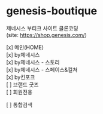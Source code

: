 # genesis-boutique
 제네시스 부티크 사이트 클론코딩  
 (site: https://shop.genesis.com/)

[x] 메인(HOME)  
[x] by제네시스  
 [x] by제네시스 - 스토리  
 [x] by제네시스 - 스페이스&컬쳐  
[x] by킨포크  
[ ] 브랜드 굿즈  
[ ] 회원전용    

[ ] 통합검색  
